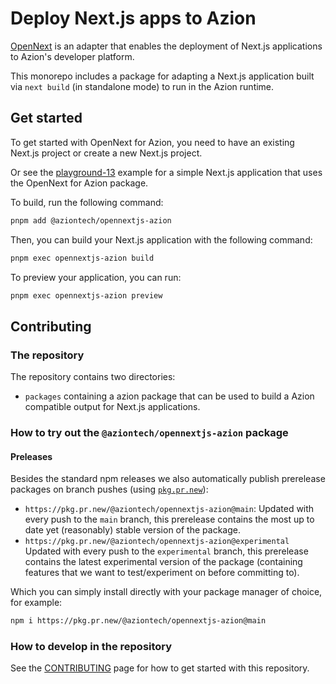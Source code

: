 # Deploy Next.js apps to Azion

[OpenNext](https://opennext.js.org) is an adapter that enables the deployment of Next.js applications to Azion's developer platform.

This monorepo includes a package for adapting a Next.js application built via `next build` (in standalone mode) to run in the Azion runtime.

## Get started

To get started with OpenNext for Azion, you need to have an existing Next.js project or create a new Next.js project.

Or see the [playground-13](https://github.com/aziontech/bundler-examples/tree/main/examples/nextjs/node-playground-13) example for a simple Next.js application that uses the OpenNext for Azion package.

To build, run the following command:

```bash
pnpm add @aziontech/opennextjs-azion
```

Then, you can build your Next.js application with the following command:

```bash
pnpm exec opennextjs-azion build
```

To preview your application, you can run:

```bash
pnpm exec opennextjs-azion preview
```

## Contributing

### The repository

The repository contains two directories:

- `packages` containing a azion package that can be used to build a Azion compatible output for Next.js applications.

### How to try out the `@aziontech/opennextjs-azion` package

#### Preleases

Besides the standard npm releases we also automatically publish prerelease packages on branch pushes (using [`pkg.pr.new`](https://github.com/stackblitz-labs/pkg.pr.new)):

- `https://pkg.pr.new/@aziontech/opennextjs-azion@main`:
  Updated with every push to the `main` branch, this prerelease contains the most up to date yet (reasonably) stable version of the package.
- `https://pkg.pr.new/@aziontech/opennextjs-azion@experimental`
  Updated with every push to the `experimental` branch, this prerelease contains the latest experimental version of the package (containing features that we want to test/experiment on before committing to).

Which you can simply install directly with your package manager of choice, for example:

```bash
npm i https://pkg.pr.new/@aziontech/opennextjs-azion@main
```

### How to develop in the repository

See the [CONTRIBUTING](./CONTRIBUTING.md) page for how to get started with this repository.

